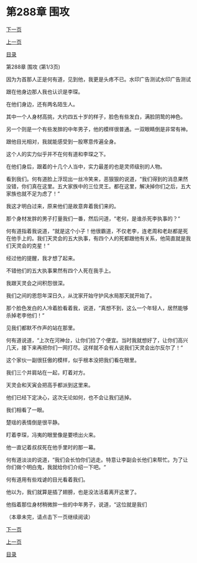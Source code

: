 <h1>第288章    围攻</h1>
            <div><p><a href="./862_%E7%AC%AC288%E7%AB%A0_%E5%9B%B4%E6%94%BB.md">下一页</a></p><p><a href="./860_%E7%AC%AC287%E7%AB%A0_%E4%BA%94%E7%BE%8A%E6%96%B9%E6%A8%BD.md">上一页</a></p><p><a href="../">目录</a></p></div>
            <div><p>第288章    围攻 (第1/3页)</p><p>因为为首那人正是何有道，见到他，我更是头疼不已。水印广告测试水印广告测试</p><p>跟在他身边那人我也认识是李琛。</p><p>在他们身边，还有两名陌生人。</p><p>其中一个人身材高挑，大约四五十岁的样子，脸色有些发白，满脸阴鸷的神色。</p><p>另一个则是一个有些发胖的中年男子，他的模样很普通。一双眼睛倒是非常有神。</p><p>跟他目光相对，我就能感受到一股寒意传遍全身。</p><p>这个人的实力似乎并不在何有道和李琛之下。</p><p>在他们身后，跟着的十几个人当中，实力最差的也是灵师级别的人物。</p><p>看到我们。何有道脸上浮现出一丝冷笑来，恶狠狠的说道，“我们得到的消息果然没错，你们真在这里。五大家族中的三位灵王。都在这里，解决掉你们之后，五大家族也就不足为虑了！“</p><p>我这才明白过来，原来他们是故意奔着我们来的。</p><p>那个身材发胖的男子打量我们一番，然后问道，“老何，是谁杀死李执事的？“</p><p>何有道指着我说道，“就是这个小子！他很霸道，不仅老李，连老周和老赵都是死在他手上的。我们天灵会的五大执事，有四个人的死都跟他有关系，他简直就是我们天灵会的克星！“</p><p>经过他的提醒，我才想了起来。</p><p>不错他们的五大执事果然有四个人死在我手上。</p><p>我跟天灵会之间积怨很深。</p><p>我们之间的恩怨年深日久，从沈家开始守护风水局那天就开始了。</p><p>那个脸色发白的人冷着脸看着我，说道，“真想不到，这么一个年轻人，居然能够杀掉老李他们！“</p><p>见我们都默不作声的站在那里。</p><p>何有道说道，“上次在河神台，让你们捡了个便宜。当时我就想好了，让你们高兴几天，接下来再把你们一网打尽。这样就不会有人说我们天灵会出尔反尔了！“</p><p>这个家伙一副很狂傲的模样，似乎根本没把我们看在眼里。</p><p>我们三个并肩站在一起，盯着对方。</p><p>天灵会和天寅会把高手都派到这里来。</p><p>他们已经下定决心，这次无论如何，也不会让我们逃掉。</p><p>我们相看了一眼。</p><p>楚瑶的表情倒是很平静。</p><p>盯着李琛，冯夷的眼里像是要喷出火来。</p><p>他一直记着叔叔死在他手里时的那一幕。</p><p>何有道淡淡的说道，“我们会长怕你们逃走。特意让李副会长他们来帮忙。为了让你们做个明白鬼，我就给你们介绍一下吧。“</p><p>何有道用有些戏谑的目光看着我们。</p><p>他以为，我们就算是插了翅膀，也是没法活着离开这里了。</p><p>他指着那位身材稍微胖一些的中年男子，说道，“这位就是我们</p><p>（本章未完，请点击下一页继续阅读）</p></div>
            <div><p><a href="./862_%E7%AC%AC288%E7%AB%A0_%E5%9B%B4%E6%94%BB.md">下一页</a></p><p><a href="./860_%E7%AC%AC287%E7%AB%A0_%E4%BA%94%E7%BE%8A%E6%96%B9%E6%A8%BD.md">上一页</a></p><p><a href="../">目录</a></p></div>